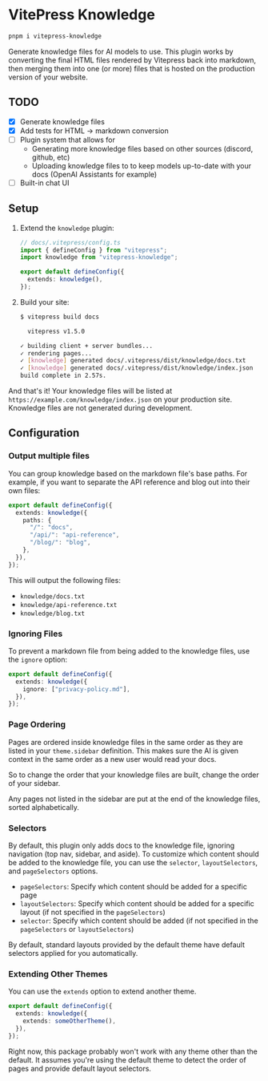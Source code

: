 # VitePress Knowledge

```sh
pnpm i vitepress-knowledge
```

Generate knowledge files for AI models to use. This plugin works by converting the final HTML files rendered by Vitepress back into markdown, then merging them into one (or more) files that is hosted on the production version of your website.

## TODO

- [x] Generate knowledge files
- [x] Add tests for HTML &rarr; markdown conversion
- [ ] Plugin system that allows for
  - Generating more knowledge files based on other sources (discord, github, etc)
  - Uploading knowledge files to to keep models up-to-date with your docs (OpenAI Assistants for example)
- [ ] Built-in chat UI

## Setup

1. Extend the `knowledge` plugin:

   ```ts
   // docs/.vitepress/config.ts
   import { defineConfig } from "vitepress";
   import knowledge from "vitepress-knowledge";

   export default defineConfig({
     extends: knowledge(),
   });
   ```

2. Build your site:

   ```sh
   $ vitepress build docs

     vitepress v1.5.0

   ✓ building client + server bundles...
   ✓ rendering pages...
   ✓ [knowledge] generated docs/.vitepress/dist/knowledge/docs.txt
   ✓ [knowledge] generated docs/.vitepress/dist/knowledge/index.json
   build complete in 2.57s.
   ```

And that's it! Your knowledge files will be listed at `https://example.com/knowledge/index.json` on your production site. Knowledge files are not generated during development.

## Configuration

### Output multiple files

You can group knowledge based on the markdown file's base paths. For example, if you want to separate the API reference and blog out into their own files:

```ts
export default defineConfig({
  extends: knowledge({
    paths: {
      "/": "docs",
      "/api/": "api-reference",
      "/blog/": "blog",
    },
  }),
});
```

This will output the following files:

- `knowledge/docs.txt`
- `knowledge/api-reference.txt`
- `knowledge/blog.txt`

### Ignoring Files

To prevent a markdown file from being added to the knowledge files, use the `ignore` option:

```ts
export default defineConfig({
  extends: knowledge({
    ignore: ["privacy-policy.md"],
  }),
});
```

### Page Ordering

Pages are ordered inside knowledge files in the same order as they are listed in your `theme.sidebar` definition. This makes sure the AI is given context in the same order as a new user would read your docs.

So to change the order that your knowledge files are built, change the order of your sidebar.

Any pages not listed in the sidebar are put at the end of the knowledge files, sorted alphabetically.

### Selectors

By default, this plugin only adds docs to the knowledge file, ignoring navigation (top nav, sidebar, and aside). To customize which content should be added to the knowledge file, you can use the `selector`, `layoutSelectors`, and `pageSelectors` options.

- `pageSelectors`: Specify which content should be added for a specific page
- `layoutSelectors`: Specify which content should be added for a specific layout (if not specified in the `pageSelectors`)
- `selector`: Specify which content should be added (if not specified in the `pageSelectors` or `layoutSelectors`)

By default, standard layouts provided by the default theme have default selectors applied for you automatically.

### Extending Other Themes

You can use the `extends` option to extend another theme.

```ts
export default defineConfig({
  extends: knowledge({
    extends: someOtherTheme(),
  }),
});
```

Right now, this package probably won't work with any theme other than the default. It assumes you're using the default theme to detect the order of pages and provide default layout selectors.
